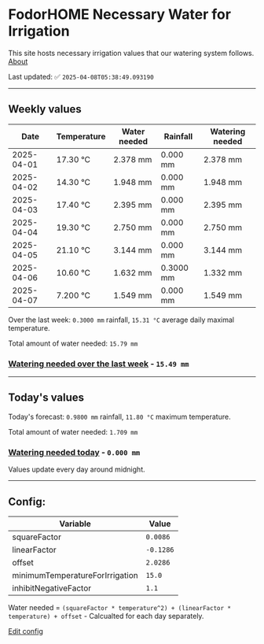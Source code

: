 # FodorHOME Necessary Water for Irrigation

This site hosts necessary irrigation values that our watering system follows. [About](https://github.com/redyau/irrigation)

Last updated: ✅ `2025-04-08T05:38:49.093190`

---

## Weekly values

| Date | Temperature | Water needed | Rainfall | Watering needed |
|-----|-----|-----|-----|-----|
| 2025-04-01 | 17.30 °C | 2.378 mm | 0.000 mm | 2.378 mm |
| 2025-04-02 | 14.30 °C | 1.948 mm | 0.000 mm | 1.948 mm |
| 2025-04-03 | 17.40 °C | 2.395 mm | 0.000 mm | 2.395 mm |
| 2025-04-04 | 19.30 °C | 2.750 mm | 0.000 mm | 2.750 mm |
| 2025-04-05 | 21.10 °C | 3.144 mm | 0.000 mm | 3.144 mm |
| 2025-04-06 | 10.60 °C | 1.632 mm | 0.3000 mm | 1.332 mm |
| 2025-04-07 | 7.200 °C | 1.549 mm | 0.000 mm | 1.549 mm |


Over the last week: `0.3000 mm` rainfall, `15.31 °C` average daily maximal temperature.

Total amount of water needed: `15.79 mm`

### [Watering needed over the last week](lastweek.txt) - `15.49 mm`

---

## Today's values

Today's forecast: `0.9800 mm` rainfall, `11.80 °C` maximum temperature.

Total amount of water needed: `1.709 mm`

### [Watering needed today](today.txt) - `0.000 mm`

Values update every day around midnight.

---

## Config:

| Variable | Value |
|-----|-----|
| squareFactor | `0.0086` |
| linearFactor | `-0.1286` |
| offset | `2.0286` |
| minimumTemperatureForIrrigation | `15.0` |
| inhibitNegativeFactor | `1.1` |

Water needed = `(squareFactor * temperature^2) + (linearFactor * temperature) + offset` - Calcualted for each day separately.

[Edit config](https://github.com/RedyAu/irrigation/edit/main/config.json)
